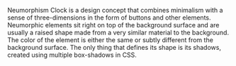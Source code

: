 Neumorphism Clock is a design concept that combines minimalism with a sense of three-dimensions in the form of buttons and other elements.
Neumorphic elements sit right on top of the background surface and are usually a raised shape made from a very similar material to the background.
The color of the element is either the same or subtly different from the background surface. 
 The only thing that defines its shape is its shadows, created using multiple box-shadows in CSS. 
